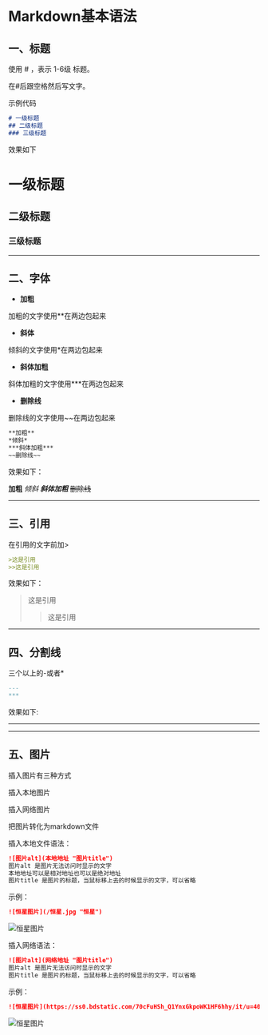 # Markdown基本语法

## 一、标题

使用 # ，表示 1-6级 标题。

在#后跟空格然后写文字。

示例代码

```markdown
# 一级标题
## 二级标题
### 三级标题
```

效果如下

# 一级标题
## 二级标题
### 三级标题

---

## 二、字体

+ **加粗**

加粗的文字使用**在两边包起来

+ **斜体**

倾斜的文字使用*在两边包起来

+ **斜体加粗**

斜体加粗的文字使用***在两边包起来

+ **删除线**

删除线的文字使用~~在两边包起来

```markdown
**加粗**
*倾斜*
***斜体加粗***
~~删除线~~
```
效果如下：

**加粗**
*倾斜*
***斜体加粗***
~~删除线~~

---

## 三、引用

在引用的文字前加>

```markdown
>这是引用
>>这是引用
```

效果如下：

>这是引用
>>这是引用

---

## 四、分割线

三个以上的-或者*

```markdown
---
***
```

效果如下:

---
***


## 五、图片

插入图片有三种方式

插入本地图片

插入网络图片

把图片转化为markdown文件

插入本地文件语法：

```markdown
![图片alt](本地地址 "图片title")
图片alt 是图片无法访问时显示的文字
本地地址可以是相对地址也可以是绝对地址
图片title 是图片的标题，当鼠标移上去的时候显示的文字，可以省略
```
示例：

```markdown
![恒星图片](/恒星.jpg "恒星")
```
![恒星图片](/恒星.jpg "恒星")


插入网络语法：

```markdown
![图片alt](网络地址 "图片title")
图片alt 是图片无法访问时显示的文字
图片title 是图片的标题，当鼠标移上去的时候显示的文字，可以省略
```
示例：

```markdown
![恒星图片](https://ss0.bdstatic.com/70cFuHSh_Q1YnxGkpoWK1HF6hhy/it/u=4072139754,12223702&fm=26&gp=0.jpg "恒星")
```
![恒星图片](https://ss0.bdstatic.com/70cFuHSh_Q1YnxGkpoWK1HF6hhy/it/u=4072139754,12223702&fm=26&gp=0.jpg "恒星")

